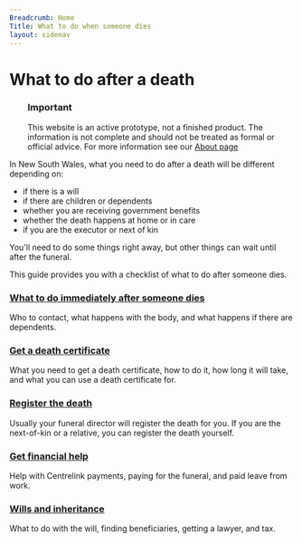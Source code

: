 ```yaml
---
Breadcrumb: Home
Title: What to do when someone dies
layout: sidenav
---
```

<style>
.au-header.au-header--dark {
    color: #fff;
    background-color: #646974;
}
    .au-footer.au-footer--dark {
    color: #fff;
    border-color: #990009;
    background-color: #000000;
}
    
    .au-page-alerts:after {
    background-color: transparent;
    background-image: url(data:image/svg+xml,%3Csvg xmlns='http://www.w3.org/2000/svg' viewBox='0 0 2…h fill='#cccccc' d='M11 17.8h2v-8h-2v8zm0-11.6v2h2v-2h-2z'/%3E%3C/svg%3E);
}
    
</style>
# What to do after a death

<!--
  Light:      <div role="alert" class="au-page-alerts au-page-alerts--info">
  Light Alt:  <div role="alert" class="au-page-alerts au-page-alerts--info au-page-alerts--alt">
  Dark:       <div role="alert" class="au-body au-body--dark au-page-alerts au-page-alerts--info au-page-alerts--dark >
  Dark Alt:   <div role="alert" class="au-body au-body--dark au-body--alt au-page-alerts au-page-alerts--info au-page-alerts--dark au-page-alerts--alt">
-->
<div role="alert" class="au-body au-page-alerts au-page-alerts--info" style="padding-left:2rem; /*border-color: rgba(153, 0, 9, .5)*/">
  <h3>Important</h3>
  <p>This website is an active prototype, not a finished product. The information is not complete and should not be treated as formal or official advice. For more information see our <a href="about"> About page </a> </p>
</div>

In New South Wales, what you need to do after a death will be different depending on:

* if there is a will
* if there are children or dependents
* whether you are receiving government benefits
* whether the death happens at home or in care
* if you are the executor or next of kin

You'll need to do some things right away, but other things can wait until after the funeral.

This guide provides you with a checklist of what to do after someone dies.

### [What to do immediately after someone dies](first-steps)

Who to contact, what happens with the body, and what happens if there are dependents.

### [Get a death certificate](register-the-death/getting-a-death-certificate)

What you need to get a death certificate, how to do it, how long it will take, and what you can use a death certificate for.

### [Register the death](register-the-death)

Usually your funeral director will register the death for you. If you are the next-of-kin or a relative, you can register the death yourself.

### [Get financial help](getting-support/financial-support)

Help with Centrelink payments, paying for the funeral, and paid leave from work.

### [Wills and inheritance](wills-and-inheritance)

What to do with the will, finding beneficiaries, getting a lawyer, and tax.

<!--- --->
